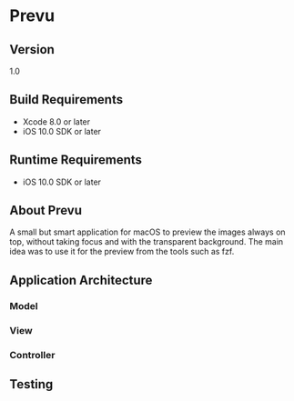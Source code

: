 # Prevu

## Version
1.0

## Build Requirements
+ Xcode 8.0 or later
+ iOS 10.0 SDK or later

## Runtime Requirements
+ iOS 10.0 SDK or later

## About Prevu
A small but smart application for macOS to preview the images always on top, without taking focus and with the transparent background. The main idea was to use it for the preview from the tools such as fzf.

## Application Architecture

### Model

### View

### Controller


## Testing


